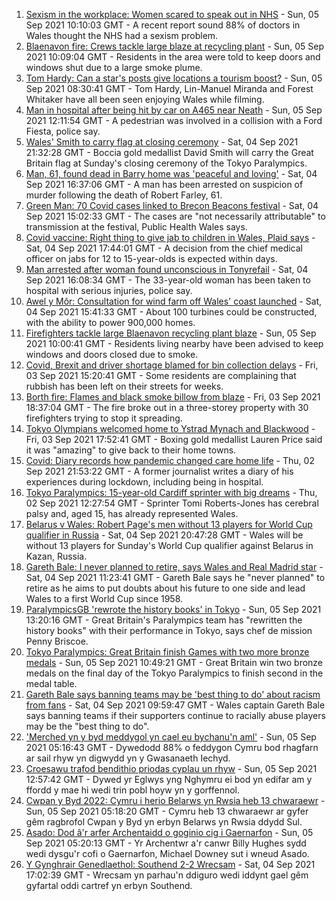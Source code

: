 1. [Sexism in the workplace: Women scared to speak out in NHS](https://www.bbc.co.uk/news/uk-wales-58408550?at_medium=RSS&at_campaign=KARANGA) - Sun, 05 Sep 2021 10:10:03 GMT - A recent report sound 88% of doctors in Wales thought the NHS had a sexism problem.
2. [Blaenavon fire: Crews tackle large blaze at recycling plant](https://www.bbc.co.uk/news/uk-wales-58453650?at_medium=RSS&at_campaign=KARANGA) - Sun, 05 Sep 2021 10:09:04 GMT - Residents in the area were told to keep doors and windows shut due to a large smoke plume.
3. [Tom Hardy: Can a star's posts give locations a tourism boost?](https://www.bbc.co.uk/news/uk-wales-58409878?at_medium=RSS&at_campaign=KARANGA) - Sun, 05 Sep 2021 08:30:41 GMT - Tom Hardy, Lin-Manuel Miranda and Forest Whitaker have all been seen enjoying Wales while filming.
4. [Man in hospital after being hit by car on A465 near Neath](https://www.bbc.co.uk/news/uk-wales-58453652?at_medium=RSS&at_campaign=KARANGA) - Sun, 05 Sep 2021 12:11:54 GMT - A pedestrian was involved in a collision with a Ford Fiesta, police say.
5. [Wales' Smith to carry flag at closing ceremony](https://www.bbc.co.uk/sport/disability-sport/58449386?at_medium=RSS&at_campaign=KARANGA) - Sat, 04 Sep 2021 21:32:28 GMT - Boccia gold medallist David Smith will carry the Great Britain flag at Sunday's closing ceremony of the Tokyo Paralympics.
6. [Man, 61, found dead in Barry home was 'peaceful and loving'](https://www.bbc.co.uk/news/uk-wales-58449227?at_medium=RSS&at_campaign=KARANGA) - Sat, 04 Sep 2021 16:37:06 GMT - A man has been arrested on suspicion of murder following the death of Robert Farley, 61.
7. [Green Man: 70 Covid cases linked to Brecon Beacons festival](https://www.bbc.co.uk/news/uk-wales-58447565?at_medium=RSS&at_campaign=KARANGA) - Sat, 04 Sep 2021 15:02:33 GMT - The cases are "not necessarily attributable" to transmission at the festival, Public Health Wales says.
8. [Covid vaccine: Right thing to give jab to children in Wales, Plaid says](https://www.bbc.co.uk/news/uk-wales-58447210?at_medium=RSS&at_campaign=KARANGA) - Sat, 04 Sep 2021 17:44:01 GMT - A decision from the chief medical officer on jabs for 12 to 15-year-olds is expected within days.
9. [Man arrested after woman found unconscious in Tonyrefail](https://www.bbc.co.uk/news/uk-wales-58448720?at_medium=RSS&at_campaign=KARANGA) - Sat, 04 Sep 2021 16:08:34 GMT - The 33-year-old woman has been taken to hospital with serious injuries, police say.
10. [Awel y Môr: Consultation for wind farm off Wales' coast launched](https://www.bbc.co.uk/news/uk-wales-58434313?at_medium=RSS&at_campaign=KARANGA) - Sat, 04 Sep 2021 15:41:33 GMT - About 100 turbines could be constructed, with the ability to power 900,000 homes.
11. [Firefighters tackle large Blaenavon recycling plant blaze](https://www.bbc.co.uk/news/uk-wales-58454122?at_medium=RSS&at_campaign=KARANGA) - Sun, 05 Sep 2021 10:00:41 GMT - Residents living nearby have been advised to keep windows and doors closed due to smoke.
12. [Covid, Brexit and driver shortage blamed for bin collection delays](https://www.bbc.co.uk/news/uk-wales-58440236?at_medium=RSS&at_campaign=KARANGA) - Fri, 03 Sep 2021 15:20:41 GMT - Some residents are complaining that rubbish has been left on their streets for weeks.
13. [Borth fire: Flames and black smoke billow from blaze](https://www.bbc.co.uk/news/uk-wales-58439504?at_medium=RSS&at_campaign=KARANGA) - Fri, 03 Sep 2021 18:37:04 GMT - The fire broke out in a three-storey property with 30 firefighters trying to stop it spreading.
14. [Tokyo Olympians welcomed home to Ystrad Mynach and Blackwood](https://www.bbc.co.uk/news/uk-wales-58442009?at_medium=RSS&at_campaign=KARANGA) - Fri, 03 Sep 2021 17:52:41 GMT - Boxing gold medallist Lauren Price said it was "amazing" to give back to their home towns.
15. [Covid: Diary records how pandemic changed care home life](https://www.bbc.co.uk/news/uk-wales-58429748?at_medium=RSS&at_campaign=KARANGA) - Thu, 02 Sep 2021 21:53:22 GMT - A former journalist writes a diary of his experiences during lockdown, including being in hospital.
16. [Tokyo Paralympics: 15-year-old Cardiff sprinter with big dreams](https://www.bbc.co.uk/news/uk-wales-58421065?at_medium=RSS&at_campaign=KARANGA) - Thu, 02 Sep 2021 12:27:54 GMT - Sprinter Tomi Roberts-Jones has cerebral palsy and, aged 15, has already represented Wales.
17. [Belarus v Wales: Robert Page's men without 13 players for World Cup qualifier in Russia](https://www.bbc.co.uk/sport/football/58372987?at_medium=RSS&at_campaign=KARANGA) - Sat, 04 Sep 2021 20:47:28 GMT - Wales will be without 13 players for Sunday's World Cup qualifier against Belarus in Kazan, Russia.
18. [Gareth Bale: I never planned to retire, says Wales and Real Madrid star](https://www.bbc.co.uk/sport/football/58447549?at_medium=RSS&at_campaign=KARANGA) - Sat, 04 Sep 2021 11:23:41 GMT - Gareth Bale says he "never planned" to retire as he aims to put doubts about his future to one side and lead Wales to a first World Cup since 1958.
19. [ParalympicsGB 'rewrote the history books' in Tokyo](https://www.bbc.co.uk/sport/disability-sport/58453530?at_medium=RSS&at_campaign=KARANGA) - Sun, 05 Sep 2021 13:20:16 GMT - Great Britain's Paralympics team has "rewritten the history books" with their performance in Tokyo, says chef de mission Penny Briscoe.
20. [Tokyo Paralympics: Great Britain finish Games with two more bronze medals](https://www.bbc.co.uk/sport/disability-sport/58452548?at_medium=RSS&at_campaign=KARANGA) - Sun, 05 Sep 2021 10:49:21 GMT - Great Britain win two bronze medals on the final day of the Tokyo Paralympics to finish second in the medal table.
21. [Gareth Bale says banning teams may be 'best thing to do' about racism from fans](https://www.bbc.co.uk/sport/football/58447519?at_medium=RSS&at_campaign=KARANGA) - Sat, 04 Sep 2021 09:59:47 GMT - Wales captain Gareth Bale says banning teams if their supporters continue to racially abuse players may be the "best thing to do".
22. ['Merched yn y byd meddygol yn cael eu bychanu'n aml'](https://www.bbc.co.uk/newyddion/58421132?at_medium=RSS&at_campaign=KARANGA) - Sun, 05 Sep 2021 05:16:43 GMT - Dywedodd 88% o feddygon Cymru bod rhagfarn ar sail rhyw yn digwydd yn y Gwasanaeth Iechyd.
23. [Croesawu trafod bendithio priodas cyplau un rhyw](https://www.bbc.co.uk/newyddion/58432407?at_medium=RSS&at_campaign=KARANGA) - Sun, 05 Sep 2021 12:57:42 GMT - Dywed yr Eglwys yng Nghymru ei bod yn edifar am y ffordd y mae hi wedi trin pobl hoyw yn y gorffennol.
24. [Cwpan y Byd 2022: Cymru i herio Belarws yn Rwsia heb 13 chwaraewr](https://www.bbc.co.uk/newyddion/58442163?at_medium=RSS&at_campaign=KARANGA) - Sun, 05 Sep 2021 05:18:20 GMT - Cymru heb 13 chwaraewr ar gyfer gêm ragbrofol Cwpan y Byd yn erbyn Belarws yn Rwsia ddydd Sul.
25. [Asado: Dod â'r arfer Archentaidd o goginio cig i Gaernarfon](https://www.bbc.co.uk/newyddion/58436632?at_medium=RSS&at_campaign=KARANGA) - Sun, 05 Sep 2021 05:20:13 GMT - Yr Archentwr a'r canwr Billy Hughes sydd wedi dysgu'r cofi o Gaernarfon, Michael Downey sut i wneud Asado.
26. [Y Gynghrair Genedlaethol: Southend 2-2 Wrecsam](https://www.bbc.co.uk/newyddion/58432413?at_medium=RSS&at_campaign=KARANGA) - Sat, 04 Sep 2021 17:02:39 GMT - Wrecsam yn parhau'n ddiguro wedi iddynt gael gêm gyfartal oddi cartref yn erbyn Southend.

